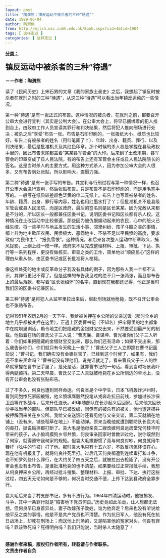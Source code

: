 ```yaml
---
layout: post
title: "陶渭熊：镇反运动中被杀者的三种“待遇”"
date: 1989-06-04
author: 陶渭熊
from: http://mjlsh.usc.cuhk.edu.hk/Book.aspx?cid=4&tid=1904
tags: [ 这样走过 ]
categories: [ 这样走过 ]
---
```


<div style="margin: 15px 10px 10px 0px;">
 <div>
  <span id="ctl00_ContentPlaceHolder1_chapter1_SubjectLabel" style="font-weight:bold;text-decoration:underline;">
   分类：
  </span>
 </div>
 <p>
  <strong>
   <font size="5">
    镇反运动中被杀者的三种“待遇”
    <br/>
   </font>
   <br/>
   －－作者：陶渭熊
  </strong>
 </p>
 <p>
  读了《民间历史》上宋石男的文章《我的家族土豪史》之后，我想起了镇反时被杀者在就刑之时的三种“待遇”，从这三种“待遇”可以看出当年镇反运动的一些情况。
 </p>
 <p>
  第一种“待遇”是有一张正式的布告。这种情况的被杀者，在就刑之前，都要召开公审大会进行宣判（其实是公判大会）。在公审大会上，将早已捆绑着的犯人推到台上，由政府工作人员宣读其罪行和判决结果，然后将犯人推向刑场进行处决；被杀之后“享受”布告一张。布告是石印印刷的，一张报纸大小，纸质也比较好。布告上有被杀者的姓名（用红笔画了丫）、年龄、出身、籍贯、罪行、以及判决结果，最后是批准机关及其红色印章。那个时候的杀人权是掌握在县级政权手里的，因此布告末尾都盖着“某某县军管会”的大印。后来到了土改末期，县军管会的印章变成了县人民法院。有的布告上还有军管会主任或县人民法院院长的签名。这是当时杀人的主要方式。用这种方式杀人，因为参加公审大会的人很多，又有布告到处张贴，所以影响大，震慑力强。
 </p>
 <p>
  第二种“待遇”是有一张手写的布告。其宣判与行刑过程与第一种情况一样，也召开公审大会进行宣判，然后张贴布告。只是布告不是石印印刷的，而是用毛笔手写的。一般写在纸质较差颜色泛黄的申二元纸上。布告上也写着被杀者的姓名、年龄、籍贯、出身、罪行等内容，姓名也用红墨水打了丫；但批准机关不是县级军管会或县人民法院，而是区政府，最后的签名则是区长某某。因为党政从来都是不分的，所以区长一般都兼任区委书记，说明区委书记和区长都有杀人权。这种情况在土改运动中比较普遍。那些因为被仇恨煽动起来的农民，心中的怒火已经失控，将一些平时与地主发生的生活小事、邻里纠纷、孩子斗殴之类的事情，都上升为地主欺压农民、民愤极大、恶霸地主、不杀不足以平民愤的高度，要求政府“为民作主”、“报仇雪恨”。这种情况，和后来各次整人运动中断章取义，捕风捉影，上纲上线一模一样。政府来不及完成整理材料、上报、审批、下达、执行等一系列程序，更没有做核实、审查之类的工作，简单地以“顺应民心”这样的理由从重从快，由区委书记或区长批准将人枪毙。
 </p>
 <p>
  像这样处死的地主或反革命分子我没有具体的例子，因为那些人我一个都不认识，其罪行更记不得了。但是这样的布告我见过的绝不只一张两张，而且那布告上的最后落款，都写着“区长张绍怀”的名字，直到现在我都还记得，他正是当时我们区的区委书记兼区长。
 </p>
 <p>
  第三种“待遇”是将犯人从监牢里拉出来后，绑赴刑场就地枪毙，既不召开公审会也不张贴布告。
 </p>
 <p>
  记得1951年农历2月的一天下午，我给被关押在乡公所的父亲送饭（那时全乡的地主几乎都被关押在这里），正遇上区委曹书记（不知名）把牢房里的地主都集中在院坝里训话，勒令地主们把隐藏的金银财宝交出来，不然要受到最严厉的制裁。他指着在场的曹氏父子三人说：“曹志廉、曹谋坤、曹光祖你们父子三人听着：你们如果把隐藏的金银财宝交出来，那么你们还有活命；如果不交出来，那么我告诉你们，你们就只有今天晚上一夜了！”曹氏父子三人立即跪在曹书记面前说：“曹书记，我们确实没有金银财宝了。已经到这个时候了，如果有，我们还不拿来买命吗？”曹书记没有理他们，说完话就走了。看来曹氏父子三人的性命就掌握在曹书记手里了，是死是活，就靠曹书记的一句话。看到当时场景我吓得两腿颤抖。第二天早晨，曹氏父子三人真就被枪毙在乡公所侧边的草地上，没有开公审会也没有张贴布告。
 </p>
 <p>
  过了不多久，何良也遭到同样命运。何良本是个中学生，日本飞机轰炸泸州时，看到同胞惨死家园被毁，他义愤填膺毅然投笔从戎奔赴抗日前线，参加过长沙保卫战等许多战斗，后来升任连长。49年随部队在长沙起义后回家。后来他又回长沙寻找当年的部队。但部队早已被改编，同僚有的被杀有的被关，他也遭逮捕并被押解回来关在乡公所。我给父亲送饭时还看见他与父亲交谈，第二天就躺在地铺上（没有床，铺些稻草在地上）不能动弹。原来当晚他就遭到联防队长袁大毛的毒打，据说扁担都打断了。袁大毛是他母亲袁二嫂改嫁何良远房堂兄何桂华时带来的孩子，从小偷鸡摸狗乡邻共愤，何良审亲回家时曾教训过他，说你既然到了何家，就得遵守我何家的规矩。但袁大毛撒野惯了竟与何良对吵，何良就用牛鞭杆（吆牛的竹枝）打了他。那时袁大毛只有十五六岁，不敢反抗但怀恨在心。现在他有机报复了，就将何良往死里打。过后几天何良都遭到连续毒打和斗争，也不知罗列些什么罪行，在大约关了四五天之后，就被拉出去枪毙了，没有开公审会也没有出布告。是谁批准枪毙的也不清楚。如果要经过正常报批手续，我想从何良押来乡公所，再经过批斗搜集、整理材料、上报、审批、下达、执行这些过程，四五天无论如何是不够的，何况当时交通不便，上传下达到县政府全靠步行。
 </p>
 <p>
  袁大毛后来当了村支部书记，多有不法行为。1964年四清运动时，他被揭发、斗争，其中一条罪行就是“陷害地下党员何良。”历史竟如此吊诡，让人想都无法想。但何良早已身首异处，妻子改嫁孩子改姓，谁为他奔走？后来也没有听说给他平反之类的事情，他是不是共产党员也不清楚。作为抗日军人，他没有死在抗日战场上，却死在刑场上；而送他上刑场的，又是陷害他的冤家对头。何良有罪吗？罪该致死吗？死得明白吗？我们只能说，当时杀人太随意了！
  <br/>
  <br/>
  <br/>
  <strong>
   感谢作者来稿，版权归作者所有，转载请与作者联系。
   <br/>
   文责由作者自负
  </strong>
 </p>
</div>

